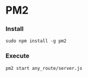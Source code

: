 # PM2 

### Install
```
sudo npm install -g pm2
```

### Execute
```
pm2 start any_route/server.js
```
